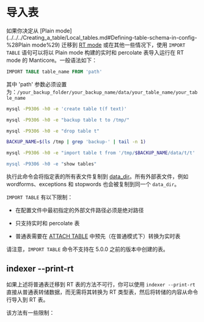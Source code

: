 # 导入表


如果你决定从 [Plain mode](../../../Creating_a_table/Local_tables.md#Defining-table-schema-in-config-%28Plain mode%29) 迁移到 [RT mode](../../../Creating_a_table/Local_tables.md#Online-schema-management-%28RT-mode%29) 或在其他一些情况下，使用 `IMPORT TABLE` 语句可以将以 Plain mode 构建的实时和 percolate 表导入运行在 RT mode 的 Manticore。一般语法如下：


<!-- example import -->


```sql
IMPORT TABLE table_name FROM 'path'
```


其中 'path' 参数必须设置为：`/your_backup_folder/your_backup_name/data/your_table_name/your_table_name`


<!-- request -->
```bash
mysql -P9306 -h0 -e 'create table t(f text)'

mysql -P9306 -h0 -e "backup table t to /tmp/"

mysql -P9306 -h0 -e "drop table t"

BACKUP_NAME=$(ls /tmp | grep 'backup-' | tail -n 1)

mysql -P9306 -h0 -e "import table t from '/tmp/$BACKUP_NAME/data/t/t'

mysql -P9306 -h0 -e "show tables"
```
<!-- end -->


执行此命令会将指定表的所有表文件复制到 [data_dir](../../../Server_settings/Searchd.md#data_dir)。所有外部表文件，例如 wordforms、exceptions 和 stopwords 也会被复制到同一个 `data_dir`。

`IMPORT TABLE` 有以下限制：

* 在配置文件中最初指定的外部文件路径必须是绝对路径

* 只支持实时和 percolate 表

* 普通表需要在 [ATTACH TABLE](../../../Data_creation_and_modification/Adding_data_from_external_storages/Adding_data_to_tables/Attaching_one_table_to_another.md) 中预先（在普通模式下）转换为实时表


请注意，`IMPORT TABLE` 命令不支持在 5.0.0 之前的版本中创建的表。


## indexer --print-rt


<!-- example print_rt -->
如果上述将普通表迁移到 RT 表的方法不可行，你可以使用 `indexer --print-rt` 直接从普通表转储数据，而无需将其转换为 RT 类型表，然后将转储的内容从命令行导入到 RT 表。


该方法有一些限制：

